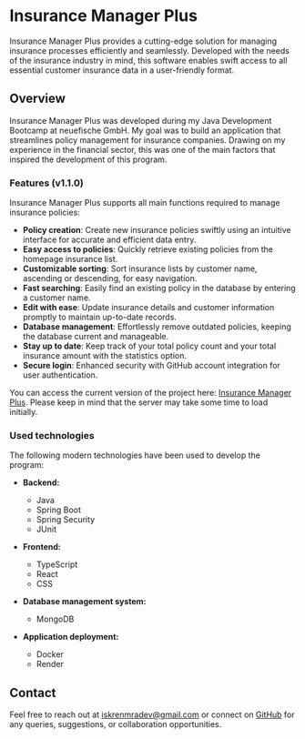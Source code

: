 # Insurance Manager Plus

Insurance Manager Plus provides a cutting-edge solution for managing insurance processes efficiently and seamlessly. Developed with the needs of the insurance industry in mind, this software enables swift access to all essential customer insurance data in a user-friendly format.

## Overview
Insurance Manager Plus was developed during my Java Development Bootcamp at neuefische GmbH. My goal was to build an application that streamlines policy management for insurance companies. Drawing on my experience in the financial sector, this was one of the main factors that inspired the development of this program.

### Features (v1.1.0)
Insurance Manager Plus supports all main functions required to manage insurance policies:

- **Policy creation**: Create new insurance policies swiftly using an intuitive interface for accurate and efficient data entry.
- **Easy access to policies**: Quickly retrieve existing policies from the homepage insurance list.
- **Customizable sorting**: Sort insurance lists by customer name, ascending or descending, for easy navigation.
- **Fast searching**: Easily find an existing policy in the database by entering a customer name.
- **Edit with ease**: Update insurance details and customer information promptly to maintain up-to-date records.
- **Database management**: Effortlessly remove outdated policies, keeping the database current and manageable.
- **Stay up to date**: Keep track of your total policy count and your total insurance amount with the statistics option.
- **Secure login**: Enhanced security with GitHub account integration for user authentication.

You can access the current version of the project here: [Insurance Manager Plus](https://insurance-program.onrender.com/). Please keep in mind that the server may take some time to load initially.

### Used technologies
The following modern technologies have been used to develop the program:

- **Backend:**
    - Java
    - Spring Boot
    - Spring Security
    - JUnit

- **Frontend:**
    - TypeScript
    - React
    - CSS

- **Database management system:**
    - MongoDB

- **Application deployment:**
    - Docker
    - Render

## Contact
Feel free to reach out at iskrenmradev@gmail.com or connect on [GitHub](https://github.com/iskrendev) for any queries, suggestions, or collaboration opportunities.
